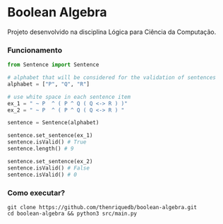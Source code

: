 # Boolean Algebra

Projeto desenvolvido na disciplina Lógica para Ciência da Computação.

### Funcionamento

```python
from Sentence import Sentence

# alphabet that will be considered for the validation of sentences
alphabet = ["P", "Q", "R"]

# use white space in each sentence item
ex_1 = " ~ P  ^ ( P ^ Q ( Q <-> R ) )"
ex_2 = " ~ P  ^ ( P ^ Q ( Q <-> R ) "

sentence = Sentence(alphabet)

sentence.set_sentence(ex_1)
sentence.isValid() # True
sentence.length() # 9

sentence.set_sentence(ex_2)
sentence.isValid() # False
sentence.isValid() # 0
```

### Como executar?

```
git clone https://github.com/thenriquedb/boolean-algebra.git
cd boolean-algebra && python3 src/main.py
```
